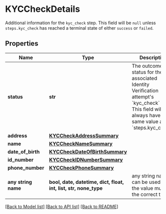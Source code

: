 # KYCCheckDetails

Additional information for the `kyc_check` step. This field will be `null` unless `steps.kyc_check` has reached a terminal state of either `success` or `failed`.

## Properties
Name | Type | Description | Notes
------------ | ------------- | ------------- | -------------
**status** | **str** | The outcome status for the associated Identity Verification attempt&#39;s &#x60;kyc_check&#x60; step. This field will always have the same value as &#x60;steps.kyc_check&#x60;. | 
**address** | [**KYCCheckAddressSummary**](KYCCheckAddressSummary.md) |  | 
**name** | [**KYCCheckNameSummary**](KYCCheckNameSummary.md) |  | 
**date_of_birth** | [**KYCCheckDateOfBirthSummary**](KYCCheckDateOfBirthSummary.md) |  | 
**id_number** | [**KYCCheckIDNumberSummary**](KYCCheckIDNumberSummary.md) |  | 
**phone_number** | [**KYCCheckPhoneSummary**](KYCCheckPhoneSummary.md) |  | 
**any string name** | **bool, date, datetime, dict, float, int, list, str, none_type** | any string name can be used but the value must be the correct type | [optional]

[[Back to Model list]](../README.md#documentation-for-models) [[Back to API list]](../README.md#documentation-for-api-endpoints) [[Back to README]](../README.md)



